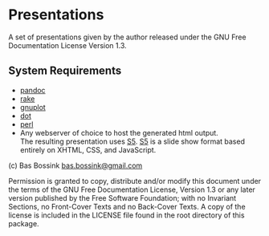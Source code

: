 # Presentations 

A set of presentations given by the author released under 
the GNU Free Documentation License Version 1.3.

## System Requirements

- [pandoc](http://johnmacfarlane.net/pandoc/)
- [rake](http://rake.rubyforge.org/)
- [gnuplot](http://www.gnuplot.info/)
- [dot](http://www.graphviz.org/)
- [perl](http://www.perl.org/)
- Any webserver of choice to host the generated html output.  
  The resulting presentation uses [S5][S5].
  [S5][S5] is a slide show format based entirely on XHTML, CSS, and JavaScript.

[S5]: (http://meyerweb.com/eric/tools/s5/)

(c\) Bas Bossink <bas.bossink@gmail.com>

Permission is granted to copy, distribute and/or modify this
document under the terms of the GNU Free Documentation License,
Version 1.3 or any later version published by the Free Software
Foundation; with no Invariant Sections, no Front-Cover Texts and
no Back-Cover Texts.  A copy of the license is included in the
LICENSE file found in the root directory of this package.
